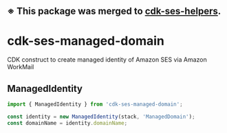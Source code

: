 ## ※ This package was merged to [cdk-ses-helpers](https://www.npmjs.com/package/cdk-ses-helpers).

# cdk-ses-managed-domain

CDK construct to create managed identity of Amazon SES via Amazon WorkMail 

## ManagedIdentity

```ts
import { ManagedIdentity } from 'cdk-ses-managed-domain';

const identity = new ManagedIdentity(stack, 'ManagedDomain');
const domainName = identity.domainName;
```
